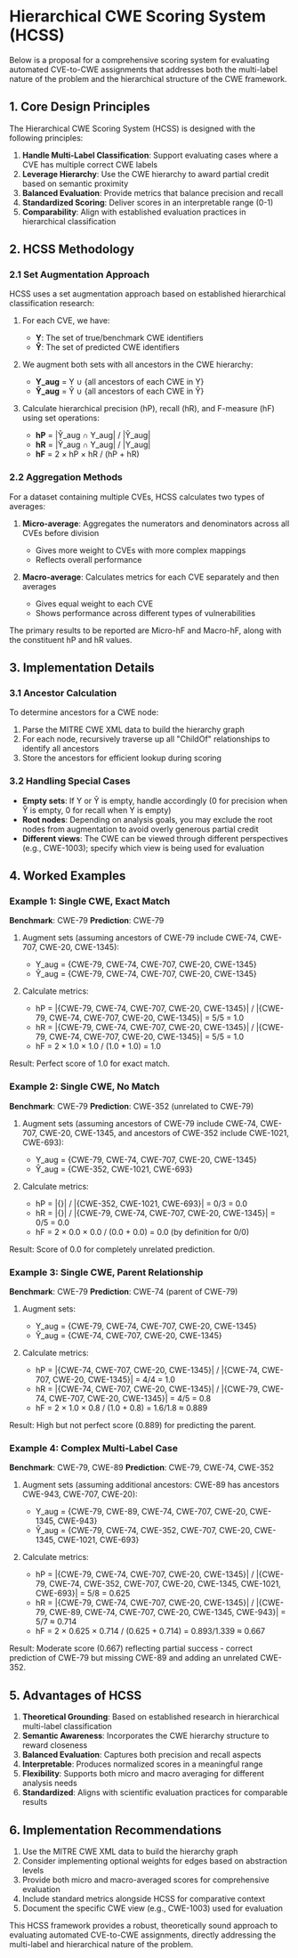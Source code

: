 # Hierarchical CWE Scoring System (HCSS)

Below is a proposal for a comprehensive scoring system for evaluating automated CVE-to-CWE assignments that addresses both the multi-label nature of the problem and the hierarchical structure of the CWE framework.

## 1. Core Design Principles

The Hierarchical CWE Scoring System (HCSS) is designed with the following principles:

1. **Handle Multi-Label Classification**: Support evaluating cases where a CVE has multiple correct CWE labels
2. **Leverage Hierarchy**: Use the CWE hierarchy to award partial credit based on semantic proximity
3. **Balanced Evaluation**: Provide metrics that balance precision and recall
4. **Standardized Scoring**: Deliver scores in an interpretable range (0-1)
5. **Comparability**: Align with established evaluation practices in hierarchical classification

## 2. HCSS Methodology

### 2.1 Set Augmentation Approach

HCSS uses a set augmentation approach based on established hierarchical classification research:

1. For each CVE, we have:
   - **Y**: The set of true/benchmark CWE identifiers
   - **Ŷ**: The set of predicted CWE identifiers

2. We augment both sets with all ancestors in the CWE hierarchy:
   - **Y_aug** = Y ∪ {all ancestors of each CWE in Y}
   - **Ŷ_aug** = Ŷ ∪ {all ancestors of each CWE in Ŷ}

3. Calculate hierarchical precision (hP), recall (hR), and F-measure (hF) using set operations:
   - **hP** = |Ŷ_aug ∩ Y_aug| / |Ŷ_aug|
   - **hR** = |Ŷ_aug ∩ Y_aug| / |Y_aug|
   - **hF** = 2 × hP × hR / (hP + hR)

### 2.2 Aggregation Methods

For a dataset containing multiple CVEs, HCSS calculates two types of averages:

1. **Micro-average**: Aggregates the numerators and denominators across all CVEs before division
   - Gives more weight to CVEs with more complex mappings
   - Reflects overall performance

2. **Macro-average**: Calculates metrics for each CVE separately and then averages
   - Gives equal weight to each CVE
   - Shows performance across different types of vulnerabilities

The primary results to be reported are Micro-hF and Macro-hF, along with the constituent hP and hR values.

## 3. Implementation Details

### 3.1 Ancestor Calculation

To determine ancestors for a CWE node:
1. Parse the MITRE CWE XML data to build the hierarchy graph
2. For each node, recursively traverse up all "ChildOf" relationships to identify all ancestors
3. Store the ancestors for efficient lookup during scoring

### 3.2 Handling Special Cases

- **Empty sets**: If Y or Ŷ is empty, handle accordingly (0 for precision when Ŷ is empty, 0 for recall when Y is empty)
- **Root nodes**: Depending on analysis goals, you may exclude the root nodes from augmentation to avoid overly generous partial credit
- **Different views**: The CWE can be viewed through different perspectives (e.g., CWE-1003); specify which view is being used for evaluation

## 4. Worked Examples

### Example 1: Single CWE, Exact Match
**Benchmark**: CWE-79
**Prediction**: CWE-79

1. Augment sets (assuming ancestors of CWE-79 include CWE-74, CWE-707, CWE-20, CWE-1345):
   - Y_aug = {CWE-79, CWE-74, CWE-707, CWE-20, CWE-1345}
   - Ŷ_aug = {CWE-79, CWE-74, CWE-707, CWE-20, CWE-1345}

2. Calculate metrics:
   - hP = |{CWE-79, CWE-74, CWE-707, CWE-20, CWE-1345}| / |{CWE-79, CWE-74, CWE-707, CWE-20, CWE-1345}| = 5/5 = 1.0
   - hR = |{CWE-79, CWE-74, CWE-707, CWE-20, CWE-1345}| / |{CWE-79, CWE-74, CWE-707, CWE-20, CWE-1345}| = 5/5 = 1.0
   - hF = 2 × 1.0 × 1.0 / (1.0 + 1.0) = 1.0

Result: Perfect score of 1.0 for exact match.

### Example 2: Single CWE, No Match
**Benchmark**: CWE-79
**Prediction**: CWE-352 (unrelated to CWE-79)

1. Augment sets (assuming ancestors of CWE-79 include CWE-74, CWE-707, CWE-20, CWE-1345, and ancestors of CWE-352 include CWE-1021, CWE-693):
   - Y_aug = {CWE-79, CWE-74, CWE-707, CWE-20, CWE-1345}
   - Ŷ_aug = {CWE-352, CWE-1021, CWE-693}

2. Calculate metrics:
   - hP = |{}| / |{CWE-352, CWE-1021, CWE-693}| = 0/3 = 0.0
   - hR = |{}| / |{CWE-79, CWE-74, CWE-707, CWE-20, CWE-1345}| = 0/5 = 0.0
   - hF = 2 × 0.0 × 0.0 / (0.0 + 0.0) = 0.0 (by definition for 0/0)

Result: Score of 0.0 for completely unrelated prediction.

### Example 3: Single CWE, Parent Relationship
**Benchmark**: CWE-79
**Prediction**: CWE-74 (parent of CWE-79)

1. Augment sets:
   - Y_aug = {CWE-79, CWE-74, CWE-707, CWE-20, CWE-1345}
   - Ŷ_aug = {CWE-74, CWE-707, CWE-20, CWE-1345}

2. Calculate metrics:
   - hP = |{CWE-74, CWE-707, CWE-20, CWE-1345}| / |{CWE-74, CWE-707, CWE-20, CWE-1345}| = 4/4 = 1.0
   - hR = |{CWE-74, CWE-707, CWE-20, CWE-1345}| / |{CWE-79, CWE-74, CWE-707, CWE-20, CWE-1345}| = 4/5 = 0.8
   - hF = 2 × 1.0 × 0.8 / (1.0 + 0.8) = 1.6/1.8 ≈ 0.889

Result: High but not perfect score (0.889) for predicting the parent.

### Example 4: Complex Multi-Label Case
**Benchmark**: CWE-79, CWE-89
**Prediction**: CWE-79, CWE-74, CWE-352

1. Augment sets (assuming additional ancestors: CWE-89 has ancestors CWE-943, CWE-707, CWE-20):
   - Y_aug = {CWE-79, CWE-89, CWE-74, CWE-707, CWE-20, CWE-1345, CWE-943}
   - Ŷ_aug = {CWE-79, CWE-74, CWE-352, CWE-707, CWE-20, CWE-1345, CWE-1021, CWE-693}

2. Calculate metrics:
   - hP = |{CWE-79, CWE-74, CWE-707, CWE-20, CWE-1345}| / |{CWE-79, CWE-74, CWE-352, CWE-707, CWE-20, CWE-1345, CWE-1021, CWE-693}| = 5/8 = 0.625
   - hR = |{CWE-79, CWE-74, CWE-707, CWE-20, CWE-1345}| / |{CWE-79, CWE-89, CWE-74, CWE-707, CWE-20, CWE-1345, CWE-943}| = 5/7 ≈ 0.714
   - hF = 2 × 0.625 × 0.714 / (0.625 + 0.714) = 0.893/1.339 ≈ 0.667

Result: Moderate score (0.667) reflecting partial success - correct prediction of CWE-79 but missing CWE-89 and adding an unrelated CWE-352.

## 5. Advantages of HCSS

1. **Theoretical Grounding**: Based on established research in hierarchical multi-label classification
2. **Semantic Awareness**: Incorporates the CWE hierarchy structure to reward closeness
3. **Balanced Evaluation**: Captures both precision and recall aspects
4. **Interpretable**: Produces normalized scores in a meaningful range
5. **Flexibility**: Supports both micro and macro averaging for different analysis needs
6. **Standardized**: Aligns with scientific evaluation practices for comparable results

## 6. Implementation Recommendations

1. Use the MITRE CWE XML data to build the hierarchy graph
2. Consider implementing optional weights for edges based on abstraction levels
3. Provide both micro and macro-averaged scores for comprehensive evaluation
4. Include standard metrics alongside HCSS for comparative context
5. Document the specific CWE view (e.g., CWE-1003) used for evaluation

This HCSS framework provides a robust, theoretically sound approach to evaluating automated CVE-to-CWE assignments, directly addressing the multi-label and hierarchical nature of the problem.
